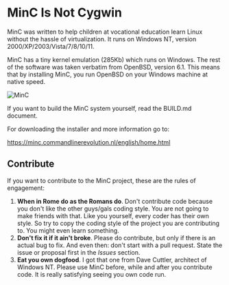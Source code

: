 # MinC Is Not Cygwin

MinC was written to help children at vocational education 
learn Linux without the hassle of virtualization. It runs 
on Windows NT, version 2000/XP/2003/Vista/7/8/10/11.

MinC has a tiny kernel emulation (285Kb) which runs on 
Windows. The rest of the software was taken verbatim from 
OpenBSD, version 6.1. This means that by installing MinC, 
you run OpenBSD on your Windows machine at native speed.

![MinC](MinC.png)

If you want to build the MinC system yourself, read the
BUILD.md document.

For downloading the installer and more information go 
to:

https://minc.commandlinerevolution.nl/english/home.html

## Contribute

If you want to contribute to the MinC project, these are 
the rules of engagement:

1.	**When in Rome do as the Romans do**. Don't contribute 
code because you don't like the other guys/gals coding style. 
You are not going to make friends with that. Like you yourself, 
every coder has their own style. So try to copy the coding 
style of the project you are contributing to. You might 
even learn something.
2.	**Don't fix it if it ain't broke**. Please do contribute, 
but only if there is an actual bug to fix. And even then: don't 
start with a pull request. State the issue or proposal first 
in the *Issues* section.
3.	**Eat you own dogfood**. I got that one from Dave Cuttler,
architect of Windows NT. Please use MinC before, while and after 
you contribute code. It is really satisfying seeing you own 
code run.
